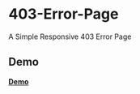 # 403-Error-Page
A Simple Responsive 403 Error Page

## Demo
**[Demo](https://carry0987.github.io/403-Error-Page/)**
